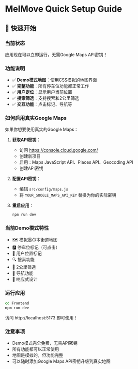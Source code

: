# MelMove Quick Setup Guide

## 🚀 快速开始

### 当前状态
应用现在可以立即运行，无需Google Maps API密钥！

### 功能说明
- ✅ **Demo模式地图**：使用CSS模拟的地图界面
- ✅ **完整功能**：所有停车位功能都正常工作
- ✅ **用户定位**：显示用户当前位置
- ✅ **搜索筛选**：支持搜索和2公里筛选
- ✅ **交互功能**：点击标记、导航等

### 如何启用真实Google Maps

如果你想要使用真实的Google Maps：

1. **获取API密钥**：
   - 访问 https://console.cloud.google.com/
   - 创建新项目
   - 启用：Maps JavaScript API、Places API、Geocoding API
   - 创建API密钥

2. **配置API密钥**：
   - 编辑 `src/config/maps.js`
   - 将 `YOUR_GOOGLE_MAPS_API_KEY` 替换为你的实际密钥

3. **重启应用**：
   ```bash
   npm run dev
   ```

### 当前Demo模式特性
- 🗺️ 模拟墨尔本街道地图
- 🅿️ 停车位标记（可点击）
- 📍 用户位置标记
- 🔍 搜索功能
- 📍 2公里筛选
- 🧭 导航功能
- 📱 响应式设计

### 运行应用
```bash
cd Frontend
npm run dev
```

访问 http://localhost:5173 即可使用！

### 注意事项
- Demo模式完全免费，无需API密钥
- 所有功能都可以正常使用
- 地图是模拟的，但功能完整
- 可以随时添加Google Maps API密钥升级到真实地图
